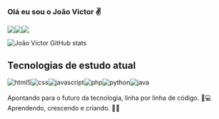 ### Olá eu sou o João Victor ✌️

[![](https://img.shields.io/badge/WhatsApp-25D366?style=for-the-badge&logo=whatsapp&logoColor=white)](https://bit.ly/3SVMEFk)[![](https://img.shields.io/badge/Instagram-E4405F?style=for-the-badge&logo=instagram&logoColor=white
)](https://www.instagram.com/joaovictorprog/)[![](https://img.shields.io/badge/LinkedIn-0077B5?style=for-the-badge&logo=linkedin&logoColor=white
)](https://www.linkedin.com/in/victor-ribeiro-a627a522b/)

![João Victor GitHub stats](https://github-readme-stats.vercel.app/api?username=Joao-Victorrl&show_icons=true&theme=tokyonight)

## Tecnologias de estudo atual

<div style="display: inline_block">
<img align="center" alt="html5"src="https://img.shields.io/badge/HTML5-E34F26?style=for-the-badge&logo=html5&logoColor=white"><img align="center" alt="css"src="https://img.shields.io/badge/CSS3-1572B6?style=for-the-badge&logo=css3&logoColor=white"><img align="center" alt="javascript"src="https://img.shields.io/badge/JavaScript-F7DF1E?style=for-the-badge&logo=javascript&logoColor=black"
><img align="center" alt="php"src="https://img.shields.io/badge/PHP-777BB4?style=for-the-badge&logo=php&logoColor=white"><img align="center" alt="python"src="https://img.shields.io/badge/Python-14354C?style=for-the-badge&logo=python&logoColor=white"><img align="center" alt="java"src="https://img.shields.io/badge/Java-ED8B00?style=for-the-badge&logo=openjdk&logoColor=white"
>
</div><br>
Apontando para o futuro da tecnologia, linha por linha de código. 🚀💻 Aprendendo, crescendo e criando. 🌱✨





